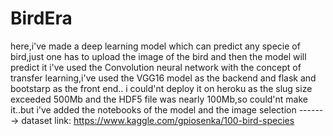 # BirdEra
here,i've made a deep learning model which can predict any specie of bird,just one has to upload the image of the bird and then the model will predict it
i've used the Convolution neural network with the concept of transfer learning,i've used the VGG16 model as the backend and flask and bootstarp as the front end..
i could'nt deploy it on heroku as the slug size exceeded 500Mb and the HDF5 file was nearly 100Mb,so could'nt make it..but i've added the notebooks of the model and the image selection
-------> dataset link: https://www.kaggle.com/gpiosenka/100-bird-species

